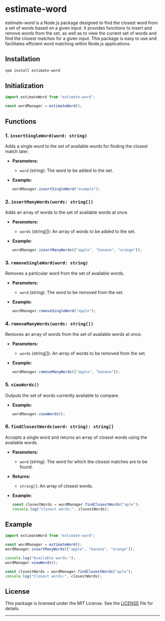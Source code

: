 # estimate-word

estimate-word is a Node.js package designed to find the closest word from a set of words based on a given input. It provides functions to insert and remove words from the set, as well as to view the current set of words and find the closest matches for a given input. This package is easy to use and facilitates efficient word matching within Node.js applications.

## Installation

```bash
npm install estimate-word
```

## Initialization

```javascript
import estimateWord from "estimate-word";

const wordManager = estimateWord();
```

## Functions

### 1. `insertSingleWord(word: string)`

Adds a single word to the set of available words for finding the closest match later.

- **Parameters:**
  - `word` (string): The word to be added to the set.

- **Example:**
  ```javascript
  wordManager.insertSingleWord("example");
  ```

### 2. `insertManyWords(words: string[])`

Adds an array of words to the set of available words at once.

- **Parameters:**
  - `words` (string[]): An array of words to be added to the set.

- **Example:**
  ```javascript
  wordManager.insertManyWords(["apple", "banana", "orange"]);
  ```

### 3. `removeSingleWord(word: string)`

Removes a particular word from the set of available words.

- **Parameters:**
  - `word` (string): The word to be removed from the set.

- **Example:**
  ```javascript
  wordManager.removeSingleWord("apple");
  ```

### 4. `removeManyWords(words: string[])`

Removes an array of words from the set of available words at once.

- **Parameters:**
  - `words` (string[]): An array of words to be removed from the set.

- **Example:**
  ```javascript
  wordManager.removeManyWords(["apple", "banana"]);
  ```

### 5. `viewWords()`

Outputs the set of words currently available to compare.

- **Example:**
  ```javascript
  wordManager.viewWords();
  ```

### 6. `findClosestWords(word: string): string[]`

Accepts a single word and returns an array of closest words using the available words.

- **Parameters:**
  - `word` (string): The word for which the closest matches are to be found.

- **Returns:**
  - `string[]`: An array of closest words.

- **Example:**
  ```javascript
  const closestWords = wordManager.findClosestWords("aple");
  console.log("Closest words:", closestWords);
  ```

## Example

```javascript
import estimateWord from "estimate-word";

const wordManager = estimateWord();
wordManager.insertManyWords(["apple", "banana", "orange"]);

console.log("Available words:");
wordManager.viewWords();

const closestWords = wordManager.findClosestWords("aple");
console.log("Closest words:", closestWords);
```

## License

This package is licensed under the MIT License. See the [LICENSE](LICENSE) file for details.

---